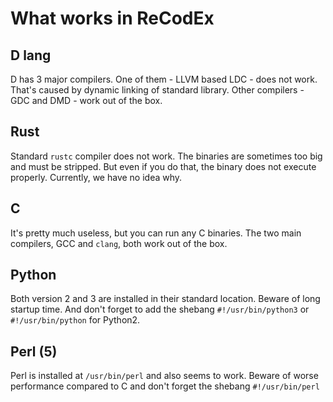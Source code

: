 # What works in ReCodEx

## D lang

D has 3 major compilers. One of them - LLVM based LDC - does not work. That's caused by dynamic linking of standard library. Other compilers - GDC and DMD - work out of the box.

## Rust

Standard `rustc` compiler does not work. The binaries are sometimes too big and must be stripped. But even if you do that, the binary does not execute properly. Currently, we have no idea why.

## C

It's pretty much useless, but you can run any C binaries. The two main compilers, GCC and `clang`, both work out of the box.

## Python

Both version 2 and 3 are installed in their standard location. Beware of long startup time. And don't forget to add the shebang `#!/usr/bin/python3` or `#!/usr/bin/python` for Python2.

## Perl (5)

Perl is installed at `/usr/bin/perl` and also seems to work. Beware of worse performance compared to C and don't forget the shebang `#!/usr/bin/perl`
